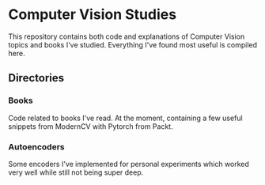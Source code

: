 # Computer Vision Studies

This repository contains both code and explanations of Computer Vision topics and books I've studied. Everything I've found most useful is compiled here.

## Directories

### Books

Code related to books I've read. At the moment, containing a few useful snippets from ModernCV with Pytorch from Packt.

### Autoencoders

Some encoders I've implemented for personal experiments which worked very well while still not being super deep.
